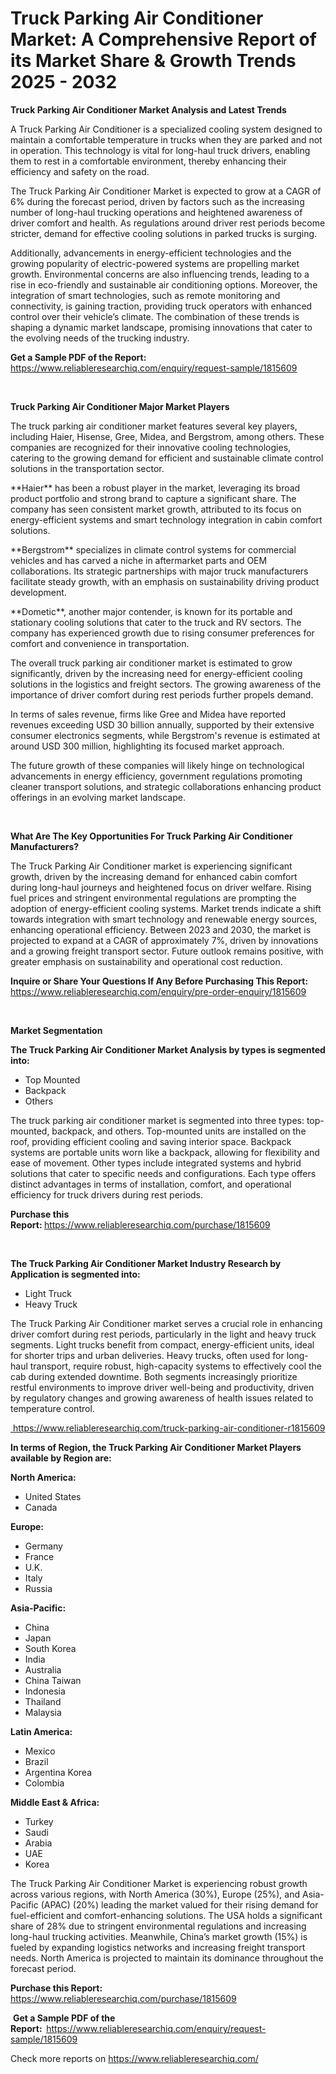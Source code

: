 <p><h1>Truck Parking Air Conditioner Market: A Comprehensive Report of its Market Share & Growth Trends 2025 - 2032</h1></p><p><strong>Truck Parking Air Conditioner Market Analysis and Latest Trends</strong></p>
<p><p>A Truck Parking Air Conditioner is a specialized cooling system designed to maintain a comfortable temperature in trucks when they are parked and not in operation. This technology is vital for long-haul truck drivers, enabling them to rest in a comfortable environment, thereby enhancing their efficiency and safety on the road.</p><p>The Truck Parking Air Conditioner Market is expected to grow at a CAGR of 6% during the forecast period, driven by factors such as the increasing number of long-haul trucking operations and heightened awareness of driver comfort and health. As regulations around driver rest periods become stricter, demand for effective cooling solutions in parked trucks is surging. </p><p>Additionally, advancements in energy-efficient technologies and the growing popularity of electric-powered systems are propelling market growth. Environmental concerns are also influencing trends, leading to a rise in eco-friendly and sustainable air conditioning options. Moreover, the integration of smart technologies, such as remote monitoring and connectivity, is gaining traction, providing truck operators with enhanced control over their vehicle’s climate. The combination of these trends is shaping a dynamic market landscape, promising innovations that cater to the evolving needs of the trucking industry.</p></p>
<p><strong>Get a Sample PDF of the Report:&nbsp;</strong> <a href="https://www.reliableresearchiq.com/enquiry/request-sample/1815609?utm_campaign=3080&utm_medium=2&utm_source=Github&utm_content=ia&utm_term=04042025&utm_id=truck-parking-air-conditioner">https://www.reliableresearchiq.com/enquiry/request-sample/1815609</a></p>
<p>&nbsp;</p>
<p><strong>Truck Parking Air Conditioner Major Market Players</strong></p>
<p><p>The truck parking air conditioner market features several key players, including Haier, Hisense, Gree, Midea, and Bergstrom, among others. These companies are recognized for their innovative cooling technologies, catering to the growing demand for efficient and sustainable climate control solutions in the transportation sector.</p><p>**Haier** has been a robust player in the market, leveraging its broad product portfolio and strong brand to capture a significant share. The company has seen consistent market growth, attributed to its focus on energy-efficient systems and smart technology integration in cabin comfort solutions.</p><p>**Bergstrom** specializes in climate control systems for commercial vehicles and has carved a niche in aftermarket parts and OEM collaborations. Its strategic partnerships with major truck manufacturers facilitate steady growth, with an emphasis on sustainability driving product development.</p><p>**Dometic**, another major contender, is known for its portable and stationary cooling solutions that cater to the truck and RV sectors. The company has experienced growth due to rising consumer preferences for comfort and convenience in transportation.</p><p>The overall truck parking air conditioner market is estimated to grow significantly, driven by the increasing need for energy-efficient cooling solutions in the logistics and freight sectors. The growing awareness of the importance of driver comfort during rest periods further propels demand.</p><p>In terms of sales revenue, firms like Gree and Midea have reported revenues exceeding USD 30 billion annually, supported by their extensive consumer electronics segments, while Bergstrom's revenue is estimated at around USD 300 million, highlighting its focused market approach.</p><p>The future growth of these companies will likely hinge on technological advancements in energy efficiency, government regulations promoting cleaner transport solutions, and strategic collaborations enhancing product offerings in an evolving market landscape.</p></p>
<p>&nbsp;</p>
<p><strong>What Are The Key Opportunities For Truck Parking Air Conditioner Manufacturers?</strong></p>
<p><p>The Truck Parking Air Conditioner market is experiencing significant growth, driven by the increasing demand for enhanced cabin comfort during long-haul journeys and heightened focus on driver welfare. Rising fuel prices and stringent environmental regulations are prompting the adoption of energy-efficient cooling systems. Market trends indicate a shift towards integration with smart technology and renewable energy sources, enhancing operational efficiency. Between 2023 and 2030, the market is projected to expand at a CAGR of approximately 7%, driven by innovations and a growing freight transport sector. Future outlook remains positive, with greater emphasis on sustainability and operational cost reduction.</p></p>
<p><strong>Inquire or Share Your Questions If Any Before Purchasing This Report:</strong> <a href="https://www.reliableresearchiq.com/enquiry/pre-order-enquiry/1815609?utm_campaign=3080&utm_medium=2&utm_source=Github&utm_content=ia&utm_term=04042025&utm_id=truck-parking-air-conditioner">https://www.reliableresearchiq.com/enquiry/pre-order-enquiry/1815609</a></p>
<p>&nbsp;</p>
<p><strong>Market Segmentation</strong></p>
<p><strong>The Truck Parking Air Conditioner Market Analysis by types is segmented into:</strong></p>
<p><ul><li>Top Mounted</li><li>Backpack</li><li>Others</li></ul></p>
<p><p>The truck parking air conditioner market is segmented into three types: top-mounted, backpack, and others. Top-mounted units are installed on the roof, providing efficient cooling and saving interior space. Backpack systems are portable units worn like a backpack, allowing for flexibility and ease of movement. Other types include integrated systems and hybrid solutions that cater to specific needs and configurations. Each type offers distinct advantages in terms of installation, comfort, and operational efficiency for truck drivers during rest periods.</p></p>
<p><strong>Purchase this Report:&nbsp;</strong><a href="https://www.reliableresearchiq.com/purchase/1815609?utm_campaign=3080&utm_medium=2&utm_source=Github&utm_content=ia&utm_term=04042025&utm_id=truck-parking-air-conditioner">https://www.reliableresearchiq.com/purchase/1815609</a></p>
<p>&nbsp;</p>
<p><strong>The Truck Parking Air Conditioner Market Industry Research by Application is segmented into:</strong></p>
<p><ul><li>Light Truck</li><li>Heavy Truck</li></ul></p>
<p><p>The Truck Parking Air Conditioner market serves a crucial role in enhancing driver comfort during rest periods, particularly in the light and heavy truck segments. Light trucks benefit from compact, energy-efficient units, ideal for shorter trips and urban deliveries. Heavy trucks, often used for long-haul transport, require robust, high-capacity systems to effectively cool the cab during extended downtime. Both segments increasingly prioritize restful environments to improve driver well-being and productivity, driven by regulatory changes and growing awareness of health issues related to temperature control.</p></p>
<p><a href="https://www.reliableresearchiq.com/truck-parking-air-conditioner-r1815609?utm_campaign=3080&utm_medium=2&utm_source=Github&utm_content=ia&utm_term=04042025&utm_id=truck-parking-air-conditioner">&nbsp;https://www.reliableresearchiq.com/truck-parking-air-conditioner-r1815609</a></p>
<p><strong>In terms of Region, the Truck Parking Air Conditioner Market Players available by Region are:</strong></p>
<p>
    <p> <strong> North America: </strong>
        <ul>
            <li>United States</li>
            <li>Canada</li>
        </ul>
        </p> 
    <p> <strong> Europe: </strong>
        <ul>
            <li>Germany</li>
            <li>France</li>
            <li>U.K.</li>
            <li>Italy</li>
            <li>Russia</li>
        </ul>
        </p> 
    <p> <strong> Asia-Pacific: </strong>
        <ul>
            <li>China</li>
            <li>Japan</li>
            <li>South Korea</li>
            <li>India</li>
            <li>Australia</li>
            <li>China Taiwan</li>
            <li>Indonesia</li>
            <li>Thailand</li>
            <li>Malaysia</li>
        </ul>
        </p> 
    <p> <strong> Latin America: </strong>
        <ul>
            <li>Mexico</li>
            <li>Brazil</li>
            <li>Argentina Korea</li>
            <li>Colombia</li>
        </ul>
        </p> 
    <p> <strong> Middle East & Africa: </strong>
        <ul>
            <li>Turkey</li>
            <li>Saudi</li>
            <li>Arabia</li>
            <li>UAE</li>
            <li>Korea</li>
        </ul>
    </p>
    </p>
<p><p>The Truck Parking Air Conditioner Market is experiencing robust growth across various regions, with North America (30%), Europe (25%), and Asia-Pacific (APAC) (20%) leading the market valued for their rising demand for fuel-efficient and comfort-enhancing solutions. The USA holds a significant share of 28% due to stringent environmental regulations and increasing long-haul trucking activities. Meanwhile, China’s market growth (15%) is fueled by expanding logistics networks and increasing freight transport needs. North America is projected to maintain its dominance throughout the forecast period.</p></p>
<p><strong>Purchase this Report: </strong><a href="https://www.reliableresearchiq.com/purchase/1815609?utm_campaign=3080&utm_medium=2&utm_source=Github&utm_content=ia&utm_term=04042025&utm_id=truck-parking-air-conditioner">https://www.reliableresearchiq.com/purchase/1815609</a></p>
<p>&nbsp;<strong>Get a Sample PDF of the Report:&nbsp;&nbsp;</strong><a href="https://www.reliableresearchiq.com/enquiry/request-sample/1815609?utm_campaign=3080&utm_medium=2&utm_source=Github&utm_content=ia&utm_term=04042025&utm_id=truck-parking-air-conditioner">https://www.reliableresearchiq.com/enquiry/request-sample/1815609</a></p>
<p><strong></strong></p>
<p>Check more reports on <a href="https://www.reliableresearchiq.com/?utm_campaign=3080&utm_medium=2&utm_source=Github&utm_content=ia&utm_term=04042025&utm_id=truck-parking-air-conditioner">https://www.reliableresearchiq.com/</a></p>